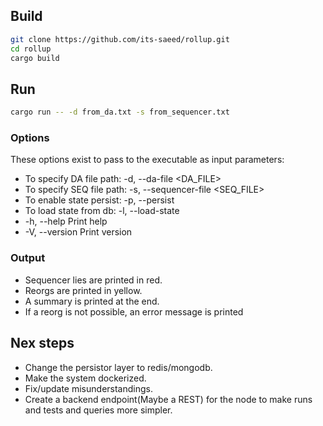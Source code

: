 ## Build
```bash
git clone https://github.com/its-saeed/rollup.git
cd rollup
cargo build
```

## Run
```bash
cargo run -- -d from_da.txt -s from_sequencer.txt
```

### Options
These options exist to pass to the executable as input parameters:
  * To specify DA file path:  -d, --da-file <DA_FILE> 
  * To specify SEQ file path: -s, --sequencer-file <SEQ_FILE>  
  * To enable state persist: -p, --persist         
  * To load state from db: -l, --load-state                 
  * -h, --help                       Print help
  * -V, --version                    Print version

### Output
* Sequencer lies are printed in red.
* Reorgs are printed in yellow. 
* A summary is printed at the end.
* If a reorg is not possible, an error message is printed

## Nex steps
* Change the persistor layer to redis/mongodb.
* Make the system dockerized.
* Fix/update misunderstandings.
* Create a backend endpoint(Maybe a REST) for the node to make runs and tests and queries more simpler.
